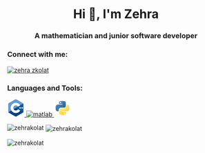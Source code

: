 <h1 align="center">Hi 👋, I'm Zehra</h1>
<h3 align="center">A mathematician and junior software developer</h3>

<h3 align="left">Connect with me:</h3>
<p align="left">
<a href="https://linkedin.com/in/zehra zkolat" target="blank"><img align="center" src="https://raw.githubusercontent.com/rahuldkjain/github-profile-readme-generator/master/src/images/icons/Social/linked-in-alt.svg" alt="zehra zkolat" height="30" width="40" /></a>
</p>

<h3 align="left">Languages and Tools:</h3>
<p align="left"> <a href="https://www.w3schools.com/cpp/" target="_blank" rel="noreferrer"> <img src="https://raw.githubusercontent.com/devicons/devicon/master/icons/cplusplus/cplusplus-original.svg" alt="cplusplus" width="40" height="40"/> </a> <a href="https://www.mathworks.com/" target="_blank" rel="noreferrer"> <img src="https://upload.wikimedia.org/wikipedia/commons/2/21/Matlab_Logo.png" alt="matlab" width="40" height="40"/> </a> <a href="https://www.python.org" target="_blank" rel="noreferrer"> <img src="https://raw.githubusercontent.com/devicons/devicon/master/icons/python/python-original.svg" alt="python" width="40" height="40"/> </a> </p>

<p><img align="left" src="https://github-readme-stats.vercel.app/api/top-langs?username=zehrakolat&show_icons=true&locale=en&layout=compact" alt="zehrakolat" /></p>

<p>&nbsp;<img align="center" src="https://github-readme-stats.vercel.app/api?username=zehrakolat&show_icons=true&locale=en" alt="zehrakolat" /></p>

<p><img align="center" src="https://github-readme-streak-stats.herokuapp.com/?user=zehrakolat&" alt="zehrakolat" /></p>


